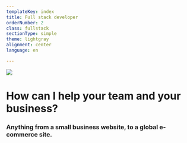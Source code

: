 ```yaml
---
templateKey: index
title: Full stack developer
orderNumber: 2
class: fullstack
sectionType: simple
theme: lightgray
alignment: center
language: en

---
```

![](/img/kolaaja.jpg)

# How can I help your team and your business?
### Anything from a small business website, to a global e-commerce site.
